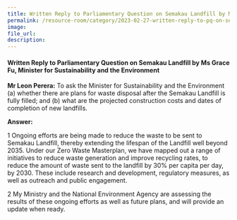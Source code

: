 ```yaml
---  
title: Written Reply to Parliamentary Question on Semakau Landfill by Ms Grace Fu, Minister for Sustainability and the Environment
permalink: /resource-room/category/2023-02-27-written-reply-to-pq-on-semakau-landfill
image:  
file_url:  
description:  
---  
```

#### Written Reply to Parliamentary Question on Semakau Landfill by Ms Grace Fu, Minister for Sustainability and the Environment

**Mr Leon Perera:** To ask the Minister for Sustainability and the Environment (a) whether there are plans for waste disposal after the Semakau Landfill is fully filled; and (b) what are the projected construction costs and dates of completion of new landfills.

**Answer:**

1 Ongoing efforts are being made to reduce the waste to be sent to Semakau Landfill, thereby extending the lifespan of the Landfill well beyond 2035. Under our Zero Waste Masterplan, we have mapped out a range of initiatives to reduce waste generation and improve recycling rates, to reduce the amount of waste sent to the landfill by 30% per capita per day, by 2030. These include research and development, regulatory measures, as well as outreach and public engagement.

2 My Ministry and the National Environment Agency are assessing the results of these ongoing efforts as well as future plans, and will provide an update when ready.
